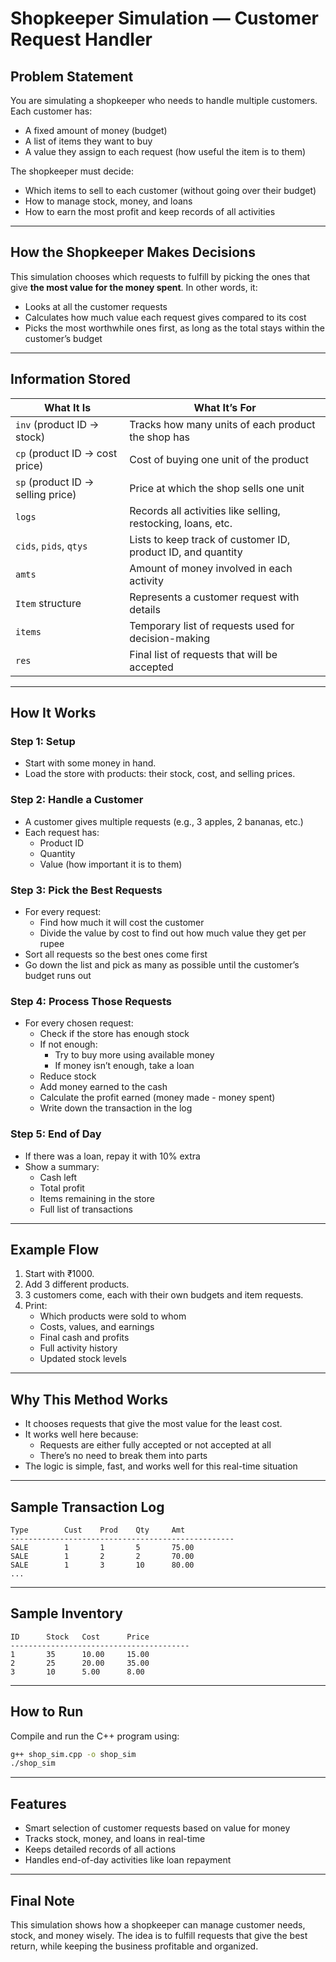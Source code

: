 
# Shopkeeper Simulation — Customer Request Handler

## Problem Statement

You are simulating a shopkeeper who needs to handle multiple customers. Each customer has:
- A fixed amount of money (budget)
- A list of items they want to buy
- A value they assign to each request (how useful the item is to them)

The shopkeeper must decide:
- Which items to sell to each customer (without going over their budget)
- How to manage stock, money, and loans
- How to earn the most profit and keep records of all activities

---

## How the Shopkeeper Makes Decisions

This simulation chooses which requests to fulfill by picking the ones that give **the most value for the money spent**. In other words, it:
- Looks at all the customer requests
- Calculates how much value each request gives compared to its cost
- Picks the most worthwhile ones first, as long as the total stays within the customer’s budget

---

## Information Stored

| What It Is                       | What It’s For                                                  |
|----------------------------------|----------------------------------------------------------------|
| `inv` (product ID → stock)       | Tracks how many units of each product the shop has             |
| `cp` (product ID → cost price)   | Cost of buying one unit of the product                         |
| `sp` (product ID → selling price)| Price at which the shop sells one unit                         |
| `logs`                           | Records all activities like selling, restocking, loans, etc.  |
| `cids`, `pids`, `qtys`           | Lists to keep track of customer ID, product ID, and quantity  |
| `amts`                           | Amount of money involved in each activity                      |
| `Item` structure                 | Represents a customer request with details                     |
| `items`                          | Temporary list of requests used for decision-making            |
| `res`                            | Final list of requests that will be accepted                   |

---

## How It Works

### Step 1: Setup
- Start with some money in hand.
- Load the store with products: their stock, cost, and selling prices.

### Step 2: Handle a Customer
- A customer gives multiple requests (e.g., 3 apples, 2 bananas, etc.)
- Each request has:
  - Product ID
  - Quantity
  - Value (how important it is to them)

### Step 3: Pick the Best Requests
- For every request:
  - Find how much it will cost the customer
  - Divide the value by cost to find out how much value they get per rupee
- Sort all requests so the best ones come first
- Go down the list and pick as many as possible until the customer’s budget runs out

### Step 4: Process Those Requests
- For every chosen request:
  - Check if the store has enough stock
  - If not enough:
    - Try to buy more using available money
    - If money isn’t enough, take a loan
  - Reduce stock
  - Add money earned to the cash
  - Calculate the profit earned (money made - money spent)
  - Write down the transaction in the log

### Step 5: End of Day
- If there was a loan, repay it with 10% extra
- Show a summary:
  - Cash left
  - Total profit
  - Items remaining in the store
  - Full list of transactions

---

## Example Flow

1. Start with ₹1000.
2. Add 3 different products.
3. 3 customers come, each with their own budgets and item requests.
4. Print:
   - Which products were sold to whom
   - Costs, values, and earnings
   - Final cash and profits
   - Full activity history
   - Updated stock levels

---

## Why This Method Works

- It chooses requests that give the most value for the least cost.
- It works well here because:
  - Requests are either fully accepted or not accepted at all
  - There’s no need to break them into parts
- The logic is simple, fast, and works well for this real-time situation

---

## Sample Transaction Log

```
Type        Cust    Prod    Qty     Amt       
--------------------------------------------------
SALE        1       1       5       75.00     
SALE        1       2       2       70.00     
SALE        1       3       10      80.00     
...
```

---

## Sample Inventory

```
ID      Stock   Cost      Price     
----------------------------------------
1       35      10.00     15.00     
2       25      20.00     35.00     
3       10      5.00      8.00      
```

---

## How to Run

Compile and run the C++ program using:

```bash
g++ shop_sim.cpp -o shop_sim
./shop_sim
```

---

## Features

- Smart selection of customer requests based on value for money
- Tracks stock, money, and loans in real-time
- Keeps detailed records of all actions
- Handles end-of-day activities like loan repayment

---

## Final Note

This simulation shows how a shopkeeper can manage customer needs, stock, and money wisely. The idea is to fulfill requests that give the best return, while keeping the business profitable and organized.

